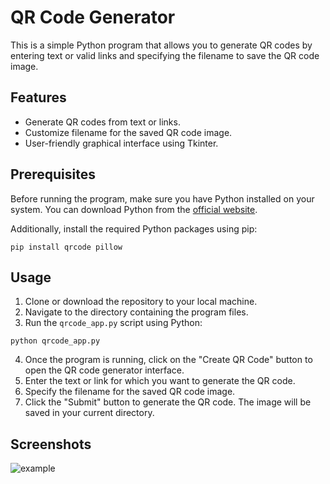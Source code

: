 
# QR Code Generator

This is a simple Python program that allows you to generate QR codes by entering text or valid links and specifying the filename to save the QR code image.

## Features

- Generate QR codes from text or links.
- Customize filename for the saved QR code image.
- User-friendly graphical interface using Tkinter.

## Prerequisites

Before running the program, make sure you have Python installed on your system. You can download Python from the [official website](https://www.python.org/downloads/).

Additionally, install the required Python packages using pip:

```
pip install qrcode pillow
```

## Usage

1. Clone or download the repository to your local machine.
2. Navigate to the directory containing the program files.
3. Run the `qrcode_app.py` script using Python:

```
python qrcode_app.py
```

4. Once the program is running, click on the "Create QR Code" button to open the QR code generator interface.
5. Enter the text or link for which you want to generate the QR code.
6. Specify the filename for the saved QR code image.
7. Click the "Submit" button to generate the QR code. The image will be saved in your current directory.

## Screenshots
![example](https://github.com/MANOJKUMAR0404/Qrcode-Generator/assets/159749880/ceaa9214-1f2c-4618-a136-1b6851de4a98)
